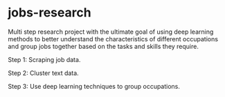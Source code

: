 # jobs-research

Multi step research project with the ultimate goal of using deep learning methods to better understand the characteristics of different occupations and group jobs together based on the tasks and skills they require.

Step 1: Scraping job data.

Step 2: Cluster text data.

Step 3: Use deep learning techniques to group occupations. 
